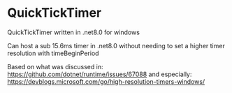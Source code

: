 # QuickTickTimer
QuickTickTimer written in .net8.0 for windows

Can host a sub 15.6ms timer in .net8.0 without needing to set a higher timer resolution with timeBeginPeriod

Based on what was discussed in:
https://github.com/dotnet/runtime/issues/67088
and especially:
https://devblogs.microsoft.com/go/high-resolution-timers-windows/
